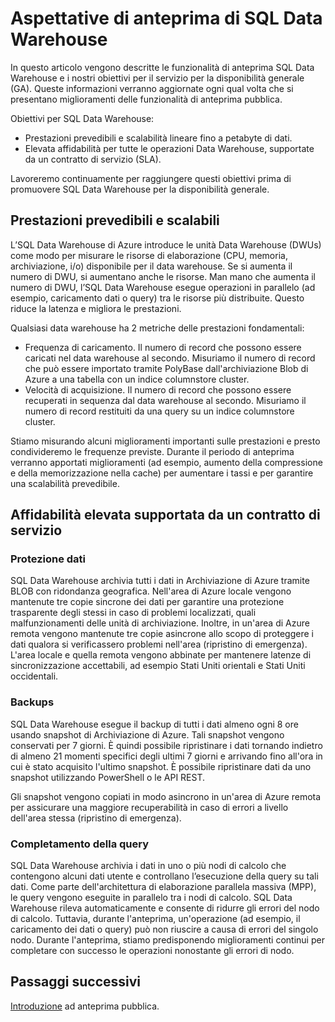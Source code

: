 <properties
   pageTitle="Aspettative di anteprima di SQL Data Warehouse | Microsoft Azure"
   description="Riepilogo delle funzionalità di anteprima pubblica e degli obiettivi di disponibilità generale di SQL Data Warehouse."
   services="sql-data-warehouse"
   documentationCenter="NA"
   authors="twounder"
   manager="barbkess"
   editor=""/>

<tags
   ms.service="sql-data-warehouse"
   ms.devlang="NA"
   ms.topic="get-started-article"
   ms.tgt_pltfrm="NA"
   ms.workload="data-services"
   ms.date="03/03/2016"
   ms.author="mausher;barbkess;sonyama"/>

# Aspettative di anteprima di SQL Data Warehouse

In questo articolo vengono descritte le funzionalità di anteprima SQL Data Warehouse e i nostri obiettivi per il servizio per la disponibilità generale (GA). Queste informazioni verranno aggiornate ogni qual volta che si presentano miglioramenti delle funzionalità di anteprima pubblica.

Obiettivi per SQL Data Warehouse:

- Prestazioni prevedibili e scalabilità lineare fino a petabyte di dati.
- Elevata affidabilità per tutte le operazioni Data Warehouse, supportate da un contratto di servizio (SLA).

Lavoreremo continuamente per raggiungere questi obiettivi prima di promuovere SQL Data Warehouse per la disponibilità generale.

## Prestazioni prevedibili e scalabili

L’SQL Data Warehouse di Azure introduce le unità Data Warehouse (DWUs) come modo per misurare le risorse di elaborazione (CPU, memoria, archiviazione, i/o) disponibile per il data warehouse. Se si aumenta il numero di DWU, si aumentano anche le risorse. Man mano che aumenta il numero di DWU, l’SQL Data Warehouse esegue operazioni in parallelo (ad esempio, caricamento dati o query) tra le risorse più distribuite. Questo riduce la latenza e migliora le prestazioni.

Qualsiasi data warehouse ha 2 metriche delle prestazioni fondamentali:

- Frequenza di caricamento. Il numero di record che possono essere caricati nel data warehouse al secondo. Misuriamo il numero di record che può essere importato tramite PolyBase dall'archiviazione Blob di Azure a una tabella con un indice columnstore cluster.
- Velocità di acquisizione. Il numero di record che possono essere recuperati in sequenza dal data warehouse al secondo. Misuriamo il numero di record restituiti da una query su un indice columnstore cluster.


Stiamo misurando alcuni miglioramenti importanti sulle prestazioni e presto condivideremo le frequenze previste. Durante il periodo di anteprima verranno apportati miglioramenti (ad esempio, aumento della compressione e della memorizzazione nella cache) per aumentare i tassi e per garantire una scalabilità prevedibile.


## Affidabilità elevata supportata da un contratto di servizio

### Protezione dati

SQL Data Warehouse archivia tutti i dati in Archiviazione di Azure tramite BLOB con ridondanza geografica. Nell'area di Azure locale vengono mantenute tre copie sincrone dei dati per garantire una protezione trasparente degli stessi in caso di problemi localizzati, quali malfunzionamenti delle unità di archiviazione. Inoltre, in un'area di Azure remota vengono mantenute tre copie asincrone allo scopo di proteggere i dati qualora si verificassero problemi nell'area (ripristino di emergenza). L'area locale e quella remota vengono abbinate per mantenere latenze di sincronizzazione accettabili, ad esempio Stati Uniti orientali e Stati Uniti occidentali.


### Backups

SQL Data Warehouse esegue il backup di tutti i dati almeno ogni 8 ore usando snapshot di Archiviazione di Azure. Tali snapshot vengono conservati per 7 giorni. È quindi possibile ripristinare i dati tornando indietro di almeno 21 momenti specifici degli ultimi 7 giorni e arrivando fino all'ora in cui è stato acquisito l'ultimo snapshot. È possibile ripristinare dati da uno snapshot utilizzando PowerShell o le API REST.

Gli snapshot vengono copiati in modo asincrono in un'area di Azure remota per assicurare una maggiore recuperabilità in caso di errori a livello dell'area stessa (ripristino di emergenza).


### Completamento della query

SQL Data Warehouse archivia i dati in uno o più nodi di calcolo che contengono alcuni dati utente e controllano l’esecuzione della query su tali dati. Come parte dell'architettura di elaborazione parallela massiva (MPP), le query vengono eseguite in parallelo tra i nodi di calcolo. SQL Data Warehouse rileva automaticamente e consente di ridurre gli errori del nodo di calcolo. Tuttavia, durante l'anteprima, un'operazione (ad esempio, il caricamento dei dati o query) può non riuscire a causa di errori del singolo nodo. Durante l'anteprima, stiamo predisponendo miglioramenti continui per completare con successo le operazioni nonostante gli errori di nodo.


## Passaggi successivi

[Introduzione][] ad anteprima pubblica.

<!--Image references-->

<!--Article references-->
[Introduzione]: ./sql-data-warehouse-get-started-provision.md

<!--MSDN references-->

<!--Other Web references-->

<!---HONumber=AcomDC_0309_2016-->